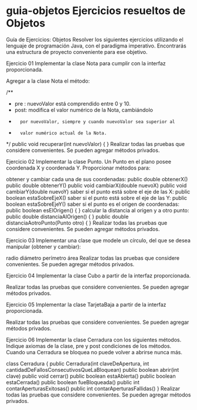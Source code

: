 # guia-objetos Ejercicios resueltos de Objetos
Guía de Ejercicios: Objetos
Resolver los siguientes ejercicios utilizando el lenguaje de programación Java, con el paradigma imperativo. Encontrarás una estructura de proyecto conveniente para ese objetivo.

Ejercicio 01
Implementar la clase Nota para cumplir con la interfaz proporcionada.

Agregar a la clase Nota el método:

/**
 * pre : nuevoValor está comprendido entre 0 y 10.
 * post: modifica el valor numérico de la Nota, cambiándolo
 *       por nuevoValor, siempre y cuando nuevoValor sea superior al
 *       valor numérico actual de la Nota.
 */
public void recuperar(int nuevoValor) { }
Realizar todas las pruebas que considere convenientes. Se pueden agregar métodos privados.

Ejercicio 02
Implementar la clase Punto. Un Punto en el plano posee coordenada X y coordenada Y. Proporcionar métodos para:

obtener y cambiar cada una de sus coordenadas:
public double obtenerX()
public double obtenerY()
public void cambiarX(double nuevoX)
public void cambiarY(double nuevoY)
saber si el punto está sobre el eje de las X:
public boolean estaSobreEjeX()
saber si el punto está sobre el eje de las Y:
public boolean estaSobreEjeY()
saber si el punto es el origen de coordenadas:
public boolean esElOrigen() { }
calcular la distancia al origen y a otro punto:
public double distanciaAlOrigen() { }
public double distanciaAotroPunto(Punto otro) { }
Realizar todas las pruebas que considere convenientes. Se pueden agregar métodos privados.

Ejercicio 03
Implementar una clase que modele un círculo, del que se desea manipular (obtener y cambiar):

radio
diámetro
perímetro
área
Realizar todas las pruebas que considere convenientes. Se pueden agregar métodos privados.

Ejercicio 04
Implementar la clase Cubo a partir de la interfaz proporcionada.

Realizar todas las pruebas que considere convenientes. Se pueden agregar métodos privados.

Ejercicio 05
Implementar la clase TarjetaBaja a partir de la interfaz proporcionada.

Realizar todas las pruebas que considere convenientes. Se pueden agregar métodos privados.

Ejercicio 06
Implementar la clase Cerradura con los siguientes métodos. Indique axiomas de la clase, pre y post condiciones de los métodos. Cuando una Cerradura se bloquea no puede volver a abrirse nunca más.

class Cerradura {
    public Cerradura(int claveDeApertura,
                     int cantidadDeFallosConsecutivosQueLaBloquean)
    public boolean abrir(int clave)
    public void cerrar()
    public boolean estaAbierta()
    public boolean estaCerrada()
    public boolean fueBloqueada()
    public int contarAperturasExitosas()
    public int contarAperturasFallidas()
}
Realizar todas las pruebas que considere convenientes. Se pueden agregar métodos privados.

